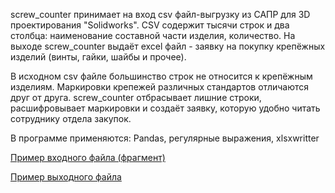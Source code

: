 screw_counter принимает на вход csv файл-выгрузку из САПР для 3D проектирования "Solidworks".
CSV содержит тысячи строк и два столбца: наименование составной части изделия, количество.
На выходе screw_counter выдаёт excel файл - заявку на покупку крепёжных изделий (винты, гайки, шайбы и прочее).

В исходном csv файле большинство строк не относится к крепёжным изделиям. Маркировки крепежей различных стандартов отличаются друг от друга.
screw_counter отбрасывает лишние строки, расшифровывает маркировки и создаёт заявку, которую удобно читать сотруднику отдела закупок.

В программе применяются: Pandas, регулярные выражения, xlsxwritter




[Пример входного файла (фрагмент)](https://github.com/glebzadorozhnyi/screw_counter/blob/master/%D1%84%D1%80%D0%B0%D0%B3%D0%BC%D0%B5%D0%BD%D1%82%20%D0%B2%D1%85%D0%BE%D0%B4%D0%BD%D0%BE%D0%B3%D0%BE%20%D1%84%D0%B0%D0%B9%D0%BB%D0%B0.png?raw=true)

[Пример выходного файла](https://github.com/glebzadorozhnyi/screw_counter/blob/ea08dde785112bfabd7bb96590053da0ca0a80ce/%D0%BF%D1%80%D0%B8%D0%BC%D0%B5%D1%80%20%D0%B2%D1%8B%D1%85%D0%BE%D0%B4%D0%BD%D0%BE%D0%B3%D0%BE%20%D1%84%D0%B0%D0%B9%D0%BB%D0%B0.pdf)
